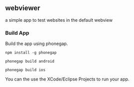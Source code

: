 ## webviewer

a simple app to test websites in the default webview

### Build App

Build the app using phonegap.

`npm install -g phonegap`

`phonegap build android`

`phonegap build ios`

You can the use the XCode/Eclipse Projects to run your app.